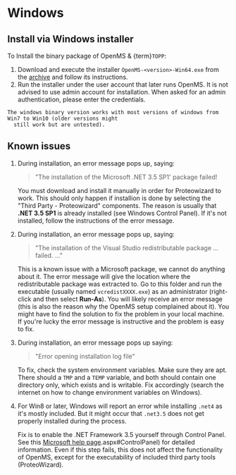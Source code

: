 Windows
=======================

## Install via Windows installer

To Install the binary package of OpenMS & {term}`TOPP`:

1. Download and execute the installer `OpenMS-<version>-Win64.exe` from the [archive](https://abibuilder.cs.uni-tuebingen.de/archive/openms/OpenMSInstaller/release/latest/) and follow its instructions.
2. Run the installer under the user account that later runs OpenMS. It is not advised to use admin account for
   installation. When asked for an admin authentication, please enter the credentials.

```{tip}
The windows binary version works with most versions of windows from Win7 to Win10 (older versions might
  still work but are untested).
```

## Known issues

1. During installation, an error message pops up, saying:
   >"The installation of the Microsoft .NET 3.5 SP1' package failed!

   You must download and install it manually in order for Proteowizard to work.
   This should only happen if installion is done by selecting the "Third Party - Proteowizard" components. The reason is
   usually that **.NET 3.5 SP1** is already installed (see Windows Control Panel). If it's not installed, follow the
   instructions of the error message.
2. During installation, an error message pops up, saying:
   > "The installation of the Visual Studio redistributable package ... failed. ..."

   This is a known issue with a Microsoft package, we cannot do anything about it.
   The error message will give the location where the redistributable package was extracted to. Go to this folder and
   run the executable (usually named `vcredistXXXX.exe`) as an administrator (right-click and then select **Run-As**). You will likely
   receive an error message (this is also the reason why the OpenMS setup complained about it). You might have to find
   the solution to fix the problem in your local machine. If you're lucky the error message is instructive and the
   problem is easy to fix.
3. During installation, an error message pops up saying:
   >"Error opening installation log file"

   To fix, check the system environment variables. Make sure they are apt. There should a `TMP` and a `TEMP` variable,
   and both should contain one directory only, which exists and is writable. Fix accordingly (search the internet on
   how to change environment variables on Windows).
4. For Win8 or later, Windows will report an error while installing `.net4` as it's mostly included. But it might occur
   that `.net3.5` does not get properly installed during the process.

   Fix is to enable the .NET Framework 3.5 yourself through Control Panel. See this [Microsoft help page](https://docs.microsoft.com/en-us/dotnet/framework/install/dotnet-35-windows).aspx#ControlPanel) for detailed information. Even if this step fails, this does not affect the functionality of OpenMS, except for the executability of included third party tools (ProteoWizard).
